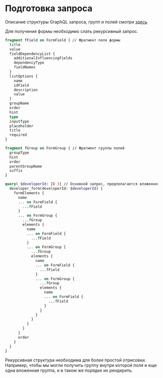 # Подготовка запроса

Описание структуры GraphQL запроса, групп и полей смотри [здесь](../graphql.md)

Для получения формы необходимо слать рекурсивный запрос.

```graphql
fragment fField on FormField { // Фрагмент поля формы
  title
  value
  fieldDependencyList {
    additionalInfluencingFields
    dependencyType
    fieldNames
  }
  listOptions {
    name
    idField
    description
    value
  }
  groupName
  order
  hint
  type
  inputType
  placeholder
  title
  required
}

fragment fGroup on FormGroup { // Фрагмент группы полей
  groupType
  hint
  order
  parentGroupName
  suffix
}

query( $developerId: ID ){ // Основной запрос, предполагается вложенность до 7 уровня
  developer_form(developerId: $developerId) {
    formElements {
      name
      ... on FormField {
        ...fField
      }
      ... on FormGroup {
        ...fGroup
        elements {
          name
          ... on FormField {
            ...fField
          }
          ... on FormGroup {
            ...fGroup
            elements {
              name
              ... on FormField {
                ...fField
              }
              ... on FormGroup {
                ...fGroup
                elements {
                  name
                  ... on FormField {
                    ...fField
                  }
                }
              }
            }
          }
        }
      }
      order
    }
  }
}
```

Рекурсивная структура необходима для более простой отрисовки. Например, чтобы мы могли получить группу внутри которой поля и еще одна вложенная группа, и в таком же порядке их рендерить.
